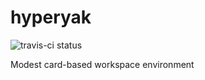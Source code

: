 # hyperyak
![travis-ci status](https://travis-ci.org/modernserf/hyperyak.svg?branch=master)

Modest card-based workspace environment

